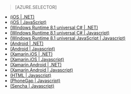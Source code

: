 > [AZURE.SELECTOR]
- [(iOS | .NET)](/documentation/articles/mobile-services-dotnet-backend-ios-get-started/)
- [(iOS | JavaScript)](/documentation/articles/mobile-services-ios-get-started/)
- [(Windows Runtime 8.1 universal C# | .NET)](/documentation/articles/mobile-services-dotnet-backend-windows-store-dotnet-get-started/)
- [(Windows Runtime 8.1 universal C# | Javascript)](/documentation/articles/mobile-services-javascript-backend-windows-store-dotnet-get-started/)
- [(Windows Runtime 8.1 universal JavaScript | Javascript)](/documentation/articles/mobile-services-javascript-backend-windows-store-javascript-get-started/)
- [(Android | .NET)](/documentation/articles/mobile-services-dotnet-backend-android-get-started/)
- [(Android | Javascript)](/documentation/articles/mobile-services-android-get-started/)
- [(Xamarin.iOS | .NET)](/documentation/articles/mobile-services-dotnet-backend-xamarin-ios-get-started/)
- [(Xamarin.iOS | Javascript)](/documentation/articles/partner-xamarin-mobile-services-ios-get-started/)
- [(Xamarin.Android | .NET)](/documentation/articles/mobile-services-dotnet-backend-xamarin-android-get-started/)
- [(Xamarin.Android | Javascript)](/documentation/articles/partner-xamarin-mobile-services-android-get-started/)
- [(HTML | Javascript)](/documentation/articles/mobile-services-html-get-started/)
- [(PhoneGap | Javascript)](/documentation/articles/mobile-services-javascript-backend-phonegap-get-started/)
- [(Sencha | Javascript)](/documentation/articles/partner-sencha-mobile-services-get-started/)

<!---HONumber=82-->